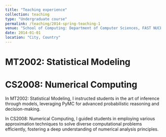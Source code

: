 ```yaml
---
title: "Teaching experience"
collection: teaching
type: "Undergraduate course"
permalink: /teaching/2014-spring-teaching-1
venue: "School of Computing: Department of Computer Sciences, FAST NUCES"
date: 2014-01-01
location: "City, Country"
---
```


MT2002: Statistical Modeling
======

CS2008: Numerical Computing
======


In MT2002: Statistical Modeling, I instructed students in the art of inference through models, leveraging PyMC for advanced probabilistic reasoning and decision-making.

In CS2008: Numerical Computing, I guided students in employing various approximation techniques to solve diverse computational problems efficiently, fostering a deep understanding of numerical analysis principles.



